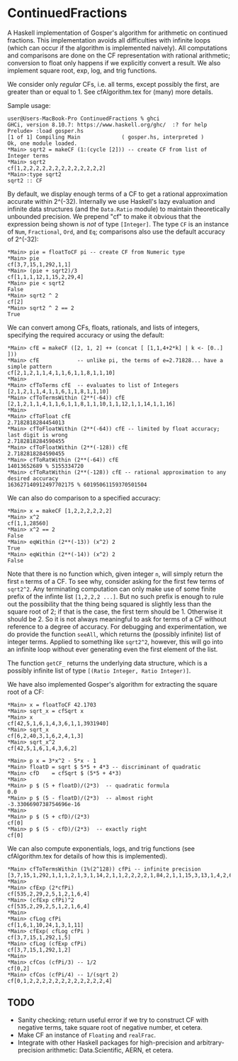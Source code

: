 # ContinuedFractions
A Haskell implementation of Gosper's algorithm for arithmetic on continued fractions. This implementation avoids all difficulties with infinite loops (which can occur if the algorithm is implemented naively). All computations and comparisons are done on the CF representation with rational arithmetic; conversion to float only happens if we explicitly convert a result. We also implement square root, exp, log, and trig functions.

We consider only *regular* CFs, i.e. all terms, except possibly the first, are greater than or equal to 1. See cfAlgorithm.tex for (many) more details.

Sample usage:

	user@Users-MacBook-Pro ContinuedFractions % ghci
	GHCi, version 8.10.7: https://www.haskell.org/ghc/  :? for help
	Prelude> :load gosper.hs 
	[1 of 1] Compiling Main             ( gosper.hs, interpreted )
	Ok, one module loaded.
	*Main> sqrt2 = makeCF (1:(cycle [2])) -- create CF from list of Integer terms
	*Main> sqrt2
	cf[1,2,2,2,2,2,2,2,2,2,2,2,2,2]
	*Main>:type sqrt2
	sqrt2 :: CF
	
By default, we display enough terms of a CF to get a rational approximation accurate within 2^(-32). Internally we use Haskell's lazy evaluation and infinite data structures (and the `Data.Ratio` module) to maintain theoretically unbounded precision. We prepend "cf" to make it obvious that the expression being shown is *not* of type `[Integer]`. The type `CF` is an instance of `Num`, `Fractional`, `Ord`, and `Eq`; comparisons also use the default accuracy of 2^(-32):

	*Main> pie = floatToCF pi -- create CF from Numeric type
	*Main> pie
	cf[3,7,15,1,292,1,1]
	*Main> (pie + sqrt2)/3
	cf[1,1,1,12,1,15,2,29,4]
	*Main> pie < sqrt2
	False
	*Main> sqrt2 ^ 2
	cf[2]
	*Main> sqrt2 ^ 2 == 2
	True

We can convert among CFs, floats, rationals, and lists of integers, specifying the required accuracy or using the default:

	*Main> cfE = makeCF ([2, 1, 2] ++ (concat [ [1,1,4+2*k] | k <- [0..] ]))
	*Main> cfE            -- unlike pi, the terms of e=2.71828... have a simple pattern
	cf[2,1,2,1,1,4,1,1,6,1,1,8,1,1,10]
	*Main> 
	*Main> cfToTerms cfE  -- evaluates to list of Integers
	[2,1,2,1,1,4,1,1,6,1,1,8,1,1,10]
	*Main> cfToTermsWithin (2**(-64)) cfE
	[2,1,2,1,1,4,1,1,6,1,1,8,1,1,10,1,1,12,1,1,14,1,1,16]
	*Main> 
	*Main> cfToFloat cfE
	2.7182818284454013
	*Main> cfToFloatWithin (2**(-64)) cfE -- limited by float accuracy; last digit is wrong
	2.7182818284590455
	*Main> cfToFloatWithin (2**(-128)) cfE  
	2.7182818284590455
	*Main> cfToRatWithin (2**(-64)) cfE
	14013652689 % 5155334720
	*Main> cfToRatWithin (2**(-128)) cfE -- rational approximation to any desired accuracy
	163627140912497702175 % 60195061159370501504
	
We can also do comparison to a specified accuracy:

	*Main> x = makeCF [1,2,2,2,2,2,2]
	*Main> x^2
	cf[1,1,28560]
	*Main> x^2 == 2
	False
	*Main> eqWithin (2**(-13)) (x^2) 2
	True
	*Main> eqWithin (2**(-14)) (x^2) 2
	False

Note that there is no function which, given integer `n`, will simply return the first `n`  terms of a CF. To see why, consider asking for the first few terms of `sqrt2^2`. Any terminating computation can only make use of some finite prefix of the infinte list `[1,2,2,2 ...]`. But no such prefix is enough to rule out the possibility that the thing being squared is slightly less than the square root of 2; if that is the case, the first term should be 1. Otherwise it should be 2. So it is not always meaningful to ask for terms of a CF without reference to a degree of accuracy. For debugging and experimentation, we do provide the function `seeAll`, which returns the (possibly infinite) list of integer terms. Applied to something like `sqrt2^2`, however, this will go into an infinite loop without ever generating even the first element of the list.

The function `getCF_` returns the underlying data structure, which is a possibly infinite list of type `[(Ratio Integer, Ratio Integer)]`.

We have also implemented Gosper's algorithm for extracting the square root of a CF:

	*Main> x = floatToCF 42.1703
	*Main> sqrt_x = cfSqrt x
	*Main> x
	cf[42,5,1,6,1,4,3,6,1,1,3931940]
	*Main> sqrt_x
	cf[6,2,40,3,1,6,2,4,1,3]
	*Main> sqrt_x^2
	cf[42,5,1,6,1,4,3,6,2]	
	
	*Main> p x = 3*x^2 - 5*x - 1
	*Main> floatD = sqrt $ 5*5 + 4*3 -- discriminant of quadratic
	*Main> cfD    = cfSqrt $ (5*5 + 4*3)
	*Main> 
	*Main> p $ (5 + floatD)/(2*3)  -- quadratic formula
	0.0
	*Main> p $ (5 - floatD)/(2*3)  -- almost right
	-3.3306690738754696e-16
	*Main> 
	*Main> p $ (5 + cfD)/(2*3)
	cf[0]
	*Main> p $ (5 - cfD)/(2*3)  -- exactly right
	cf[0]
	
We can also compute exponentials, logs, and trig functions (see cfAlgorithm.tex for details of how this is implemented). 

	
	*Main> cfToTermsWithin (1%(2^128)) cfPi -- infinite precision
	[3,7,15,1,292,1,1,1,2,1,3,1,14,2,1,1,2,2,2,2,1,84,2,1,1,15,3,13,1,4,2,6,6,104]
	*Main> 
	*Main> cfExp (2*cfPi)
	cf[535,2,29,2,5,1,2,1,6,4]
	*Main> (cfExp cfPi)^2
	cf[535,2,29,2,5,1,2,1,6,4]
	*Main> 
	*Main> cfLog cfPi
	cf[1,6,1,10,24,1,3,1,11]
	*Main> cfExp( cfLog cfPi )
	cf[3,7,15,1,292,1,5]
	*Main> cfLog (cfExp cfPi)
	cf[3,7,15,1,292,1,2]
	*Main> 
	*Main> cfCos (cfPi/3) -- 1/2
	cf[0,2]
	*Main> cfCos (cfPi/4) -- 1/(sqrt 2)
	cf[0,1,2,2,2,2,2,2,2,2,2,2,2,2,4]
	
## TODO
* Sanity checking; return useful error if we try to construct CF with negative terms, take square root of negative number, et cetera.
* Make CF an instance of `Floating` and `realFrac`.
* Integrate with other Haskell packages for high-precision and arbitrary-precision arithmetic: Data.Scientific, AERN, et cetera.